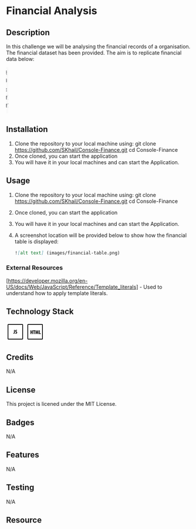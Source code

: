 # Financial Analysis

## Description

In this challenge we will be analysing the financial records of a organisation. The financial dataset has been provided. The aim is to replicate financial data below:

<img src="images/Screenshot 2024-01-01 at 20.54.47.png" width="6git25" height="125">

## Installation

1.  Clone the repository to your local machine using:
    git clone https://github.com/SKhail/Console-Finance.git
    cd Console-Finance
2.  Once cloned, you can start the application
3.  You will have it in your local machines and can start the Application.

## Usage

1.  Clone the repository to your local machine using:
    git clone https://github.com/SKhail/Console-Finance.git
    cd Console-Finance
2.  Once cloned, you can start the application
3.  You will have it in your local machines and can start the Application.
4.  A screenshot location will be provided below to show how the financial table is displayed:

    ```md
    ![alt text] (images/financial-table.png)
    ```

### External Resources

[https://developer.mozilla.org/en-US/docs/Web/JavaScript/Reference/Template_literals] - Used to understand how to apply template literals.

## Technology Stack

<img src="images/js.png" width="50" height="50">
<img src="images/html.png" width="50" height="50">

## Credits

N/A

## License

This project is licened under the MIT License.

## Badges

N/A

## Features

N/A

## Testing

N/A

## Resource
